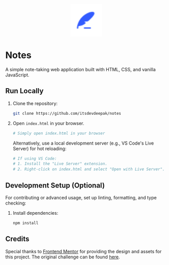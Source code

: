 <div align="center">
  <img src="assets/images/logo.png" alt="Notes Logo" width="100"/>
</div>

# Notes

A simple note-taking web application built with HTML, CSS, and vanilla JavaScript.

## Run Locally

1.  Clone the repository:

    ```bash
    git clone https://github.com/itsdevdeepak/notes
    ```

2.  Open `index.html` in your browser.

    ```bash
    # Simply open index.html in your browser
    ```

    Alternatively, use a local development server (e.g., VS Code's Live Server) for hot reloading:

    ```bash
    # If using VS Code:
    # 1. Install the "Live Server" extension.
    # 2. Right-click on index.html and select "Open with Live Server".
    ```

## Development Setup (Optional)

For contributing or advanced usage, set up linting, formatting, and type checking:

1.  Install dependencies:

    ```bash
    npm install
    ```

## Credits

Special thanks to [Frontend Mentor](https://www.frontendmentor.io/) for providing the design and assets for this project. The original challenge can be found [here](https://www.frontendmentor.io/challenges/note-taking-web-app-773r7bUfOG).
